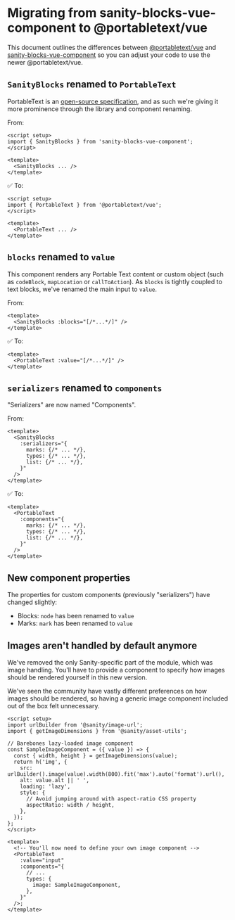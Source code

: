# Migrating from sanity-blocks-vue-component to @portabletext/vue

This document outlines the differences between [@portabletext/vue](https://www.npmjs.com/package/@portabletext/vue) and [sanity-blocks-vue-component](https://www.npmjs.com/package/sanity-blocks-vue-component) so you can adjust your code to use the newer @portabletext/vue.

## `SanityBlocks` renamed to `PortableText`

PortableText is an [open-source specification](https://portabletext.org/), and as such we're giving it more prominence through the library and component renaming.

From:

```vue
<script setup>
import { SanityBlocks } from 'sanity-blocks-vue-component';
</script>

<template>
  <SanityBlocks ... />
</template>
```

✅ To:

```vue
<script setup>
import { PortableText } from '@portabletext/vue';
</script>

<template>
  <PortableText ... />
</template>
```

## `blocks` renamed to `value`

This component renders any Portable Text content or custom object (such as `codeBlock`, `mapLocation` or `callToAction`). As `blocks` is tightly coupled to text blocks, we've renamed the main input to `value`.

From:

```vue
<template>
  <SanityBlocks :blocks="[/*...*/]" />
</template>
```

✅ To:

```vue
<template>
  <PortableText :value="[/*...*/]" />
</template>
```

## `serializers` renamed to `components`

"Serializers" are now named "Components".

From:

```vue
<template>
  <SanityBlocks
    :serializers="{
      marks: {/* ... */},
      types: {/* ... */},
      list: {/* ... */},
    }"
  />
</template>
```

✅ To:

```vue
<template>
  <PortableText
    :components="{
      marks: {/* ... */},
      types: {/* ... */},
      list: {/* ... */},
    }"
  />
</template>
```

## New component properties

The properties for custom components (previously "serializers") have changed slightly:

- Blocks: `node` has been renamed to `value`
- Marks: `mark` has been renamed to `value`

## Images aren't handled by default anymore

We've removed the only Sanity-specific part of the module, which was image handling. You'll have to provide a component to specify how images should be rendered yourself in this new version.

We've seen the community have vastly different preferences on how images should be rendered, so having a generic image component included out of the box felt unnecessary.

```vue
<script setup>
import urlBuilder from '@sanity/image-url';
import { getImageDimensions } from '@sanity/asset-utils';

// Barebones lazy-loaded image component
const SampleImageComponent = ({ value }) => {
  const { width, height } = getImageDimensions(value);
  return h('img', {
    src: urlBuilder().image(value).width(800).fit('max').auto('format').url(),
    alt: value.alt || ' ',
    loading: 'lazy',
    style: {
      // Avoid jumping around with aspect-ratio CSS property
      aspectRatio: width / height,
    },
  });
};
</script>

<template>
  <!-- You'll now need to define your own image component -->
  <PortableText
    :value="input"
    :components="{
      // ...
      types: {
        image: SampleImageComponent,
      },
    }"
  />;
</template>
```
